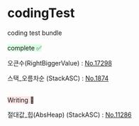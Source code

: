 # codingTest
coding test bundle
<br><br>
<span style="background-color:#DCFFE4">complete ✅ </span>

오큰수(RightBiggerValue) : [No.17298][No.17298link]

[No.17298link]: "/BeakJoon/No.17298/No.17298.md"

스택_오름차순 (StackASC) : [No.1874][No.1874link]

[No.1874link]: "/BeakJoon/No.1874/No.1874.md"

<br>
<span style="background-color:#FFE6E6"> Writing 🤔 </span>

절대값_힙(AbsHeap) (StackASC) : [No.11286][No.11286link]

[No.11286link]: "/BeakJoon/No.11286/No.11286.md"

